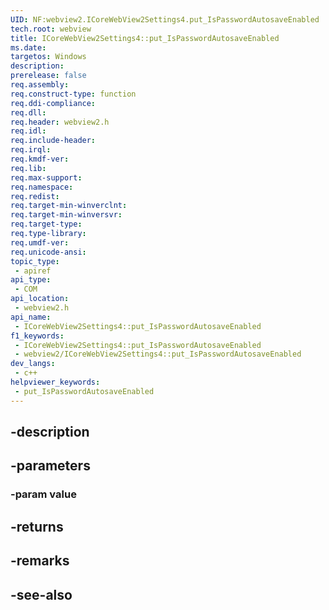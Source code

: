 ```yaml
---
UID: NF:webview2.ICoreWebView2Settings4.put_IsPasswordAutosaveEnabled
tech.root: webview
title: ICoreWebView2Settings4::put_IsPasswordAutosaveEnabled
ms.date: 
targetos: Windows
description: 
prerelease: false
req.assembly: 
req.construct-type: function
req.ddi-compliance: 
req.dll: 
req.header: webview2.h
req.idl: 
req.include-header: 
req.irql: 
req.kmdf-ver: 
req.lib: 
req.max-support: 
req.namespace: 
req.redist: 
req.target-min-winverclnt: 
req.target-min-winversvr: 
req.target-type: 
req.type-library: 
req.umdf-ver: 
req.unicode-ansi: 
topic_type:
 - apiref
api_type:
 - COM
api_location:
 - webview2.h
api_name:
 - ICoreWebView2Settings4::put_IsPasswordAutosaveEnabled
f1_keywords:
 - ICoreWebView2Settings4::put_IsPasswordAutosaveEnabled
 - webview2/ICoreWebView2Settings4::put_IsPasswordAutosaveEnabled
dev_langs:
 - c++
helpviewer_keywords:
 - put_IsPasswordAutosaveEnabled
---
```


## -description

## -parameters

### -param value

## -returns

## -remarks

## -see-also

